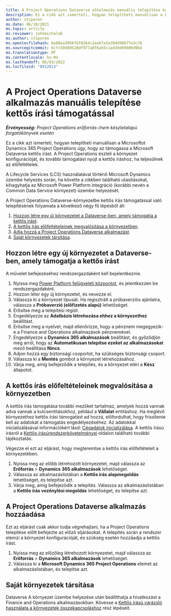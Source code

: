 ```yaml
---
title: A Project Operations Dataverse alkalmazás manuális telepítése kettős írási támogatással
description: Ez a cikk azt ismerteti, hogyan telepítheti manuálisan a Project Operations Dataverse alkalmazást, hogy az támogassa a kettős írást.
author: stsporen
ms.date: 06/18/2021
ms.topic: article
ms.reviewer: johnmichalak
ms.author: stsporen
ms.openlocfilehash: be80ea3956fbf0264c2eeb7a5e30dd50b77e3c78
ms.sourcegitcommit: 6cfc50d89528df977a8f6a55c1ad39d99800d9b4
ms.translationtype: MT
ms.contentlocale: hu-HU
ms.lasthandoff: 06/03/2022
ms.locfileid: "8912013"
---
```

# <a name="manually-deploy-the-project-operations-dataverse-app-with-dual-write-support"></a>A Project Operations Dataverse alkalmazás manuális telepítése kettős írási támogatással

_**Érvényesség:** Project Operations erőforrás-/nem készletalapú forgatókönyvek esetén_

Ez a cikk azt ismerteti, hogyan telepítheti manuálisan a Microsoftot Dynamics 365 Project Operations úgy, hogy az támogassa a Microsoft Dataverse kettős írást. A Project Operations észleli a környezet konfigurációját, és további támogatást nyújt a kettős íráshoz, ha teljesülnek az előfeltételek.

A Lifecycle Services (LCS) használatával történő Microsoft Dynamics üzembe helyezés során, ha követte a cikkben található utasításokat, kihagyhatja az Microsoft Power Platform integráció (korábbi nevén a Common Data Service környezet) üzembe helyezését.

A Project Operations Dataverse-környezetbe kettős írás támogatással való telepítésének folyamata a következő négy fő lépésből áll:

1. [Hozzon létre egy új környezetet a Dataverse-ben, amely támogatja a kettős írást](#create).
2. [A kettős írás előfeltételeinek megvalósítása a környezetben](#prerequisites).
3. [Adja hozzá a Project Operations Dataverse alkalmazást](#dataverse).
4. [Saját környezetek társítása](#link).

## <a name="create-a-new-environment-in-dataverse-that-supports-dual-write"></a><a name="create"></a>Hozzon létre egy új környezetet a Dataverse-ben, amely támogatja a kettős írást

A művelet befejezéséhez rendszergazdaként kell bejelentkeznie.

1. Nyissa meg [Power Platform felügyeleti központot](https://admin.powerplatform.com), és jelentkezzen be rendszergazdaként.
2. Hozzon léter egy új környezetet, és nevezze el.
3. Válassza ki a környezet típusát. Ha regisztrált a próbaverziós ajánlatra, válassza a **Próbaverzió (előfizetés alapú)** lehetőséget.
4. Erősítse meg a telepítési régiót.
5. Engedélyezze az **Adatbázis létrehozása ehhez a környezethez** beállítást. 
6. Erősítse meg a nyelvet, majd ellenőrizze, hogy a pénznem megegyezik-e a Finance and Operations alkalmazások pénznemével.
7. Engedélyezze a **Dynamics 365 alkalmazások** beállítást, és győződjön meg arról, hogy az **Automatikusan telepítse ezeket az alkalmazásokat** mező beállítása **Nincs**.
8. Adjon hozzá egy biztonsági csoportot, ha szükséges biztonsági csoport.
9. Válassza ki a **Mentés** gombot a környezet létrehozásához.
10. Várja meg, amíg befejeződik a telepítés, és a környezet eléri a **Kész** állapotot.

## <a name="add-dual-write-prerequisites-to-the-environment"></a><a name="prerequisites"></a>A kettős írás előfeltételeinek megvalósítása a környezetben

A kettős írás támogatása további mezőket tartalmaz, amelyek hozzá vannak adva vannak a kulcsentitásokhoz, például a **Vállalat** entitáshoz. Ha meglévő környezethez kettős írási támogatást ad hozzá, előfordulhat, hogy frissítenie kell az adatokat a támogatás engedélyezéséhez. Az adatokkal inicializálásával információkért lásd: [Cégadatok inicializálása](/dynamics365/fin-ops-core/dev-itpro/data-entities/dual-write/bootstrap-company-data). A kettős írású írásról a [Kettős írásúrendszerkövetelményei](/dynamics365/fin-ops-core/dev-itpro/data-entities/dual-write/dual-write-system-req) oldalon található további tájékoztatás.

Végezze el ezt az eljárást, hogy megteremtse a kettős írás előfeltételeit a környezetében.

1. Nyissa meg az előbb létrehozott környezetet, majd válassza az **Erőforrás** \> **Dynamics 365 alkalmazások** lehetőséget.
2. Válassza az alkalmazáslistában a **Kettős írás alapmegoldás** lehetőséget, és telepítse azt.
3. Várja meg, amíg befejeződik a telepítés. Válassza az alkalmazáslistában a **Kettős írás vezénylési megoldás** lehetőséget, és telepítse azt.

## <a name="add-the-project-operations-dataverse-app"></a><a name="dataverse"></a>A Project Operations Dataverse alkalmazás hozzáadása

Ezt az eljárást csak akkor tudja végrehajtani, ha a Project Operations telepítése előtt befejezte az előző eljárásokat. A telepítés során a rendszer elemzi a környezet konfigurációját, és szükség esetén hozzáadja a kettős írást.

1. Nyissa meg az előzőleg létrehozott környezetet, majd válassza az **Erőforrás** \> **Dynamics 365 alkalmazások** lehetőséget.
2. Válassza ki a **Microsoft Dynamics 365 Project Operations** elemet az alkalmazáslistában, és telepítse azt.

## <a name="link-your-environments"></a><a name="link"></a>Saját környezetek társítása

Dataverse A környezet üzembe helyezése után beállíthatja a hivatkozást a Finance and Operations alkalmazásokban. Kövesse a [Kettős írású varázsló használata a környezetek összekapcsoláshoz](/dynamics365/fin-ops-core/dev-itpro/data-entities/dual-write/link-your-environment) rész lépéseit.
